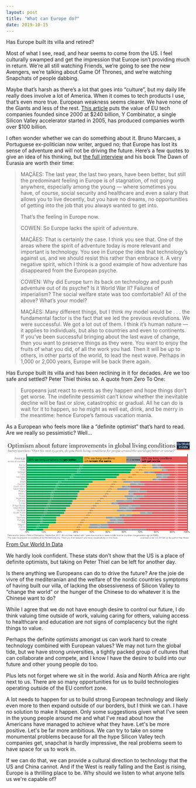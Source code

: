 ```yaml
---
layout: post
title: "What can Europe do?"
date: 2019-10-15
---
```


Has Europe built its villa and retired?

Most of what I see, read, and hear seems to come from the US. I feel culturally swamped and get the impression that Europe isn’t providing much in return. We’re all still watching Friends, we’re going to see the new Avengers, we’re talking about Game Of Thrones, and we’re watching Snapchats of people dabbing. 

Maybe that’s harsh as there’s a lot that goes into “culture”, but my daily life really does involve a lot of America. When it comes to tech products I use, that’s even more true. European weakness seems clearer. We have none of the Giants and less of the rest. [This article](https://qz.com/1320983/why-arent-europes-technology-companies-as-big-as-in-the-us-and-china/) puts the value of EU tech companies founded since 2000 at $240 billion, Y Combinator, a single Silicon Valley accelerator started in 2005, has produced companies worth over $100 billion. 

I often wonder whether we can do something about it. Bruno Marcaes, a Portuguese ex-politician now writer, argued no; that Europe has lost its sense of adventure and will not be driving the future. Here’s a few quotes to give an idea of his thinking, but [the full interview](https://medium.com/conversations-with-tyler/bruno-ma%C3%A7%C3%A3es-tyler-cowen-eurasia-adventure-liberalism-81e4d51340d0) and his book The Dawn of Eurasia are worth their time:

> MAÇÃES: The last year, the last two years, have been better, but still the predominant feeling in Europe is of stagnation, of not going anywhere, especially among the young — where sometimes you have, of course, social security and healthcare and even a salary that allows you to live decently, but you have no dreams, no opportunities of getting into the job that you always wanted to get into.
>
> That’s the feeling in Europe now.
>
> COWEN: So Europe lacks the spirit of adventure.
>
> MAÇÃES: That is certainly the case. I think you see that. One of the areas where the spirit of adventure today is more relevant and important is technology. You see in Europe the idea that technology’s against us, and we should resist this rather than embrace it. A very negative spirit, which I think is a good example of how adventure has disappeared from the European psyche.
>
> COWEN: Why did Europe turn its back on technology and push adventure out of its psyche? Is it World War II? Failures of imperialism? The social welfare state was too comfortable? All of the above? What’s your model?
>
> MAÇÃES: Many different things, but I think my model would be . . . the fundamental factor is the fact that we led the previous revolutions. We were successful. We got a lot out of them. I think it’s human nature — it applies to individuals, but also to countries and even to continents.
> If you’ve been successful bringing about the last wave of change, then you want to preserve things as they were. You want to enjoy the fruits of what you did, of all the work you had. Then it will be up to others, in other parts of the world, to lead the next wave. Perhaps in 1,000 or 2,000 years, Europe will be back there again.

Has Europe built its villa and has been reclining in it for decades. Are we too safe and settled? Peter Thiel thinks so. A quote from Zero To One:

> Europeans just react to events as they happen and hope things don’t get worse. The indefinite pessimist can’t know whether the inevitable decline will be fast or slow, catastrophic or gradual. All he can do is wait for it to happen, so he might as well eat, drink, and be merry in the meantime: hence Europe’s famous vacation mania.

As a European who feels more like a “definite optimist” that’s hard to read. Are we really so pessimistic? Well…

![who-is-optimistic](/assets/optimistic-about-the-future-of-the-world.png)
[From Our World In Data](https://ourworldindata.org/wrong-about-the-world)
 
We hardly look confident. These stats don’t show that the US is a place of definite optimists, but taking on Peter Thiel can be left for another day. 
 
Is there anything we Europeans can do to drive the future? Are the joie de vivre of the mediteranian and the welfare of the nordic countries symptoms of having built our villa, of lacking the obsessiveness of Silicon Valley to “change the world” or the hunger of the Chinese to do whatever it is the Chinese want to do? 

While I agree that we do not have enough desire to control our future, I do think valuing time outside of work, valuing caring for others, valuing access to healthcare and education are not signs of complacency but the right things to value. 

Perhaps the definite optimists amongst us can work hard to create technology combined with European values? We may not turn the global tide, but we have strong universities, a tightly packed group of cultures that can collaborate and compete, and I know I have the desire to build into our future and other young people do too.

Plus lets not forget where we sit in the world. Asia and North Africa are right next to us. There are so many opportunities for us to build technologies operating outside of the EU comfort zone.

A lot needs to happen for us to build strong European technology and likely even more to then expand outside of our borders, but I think we can. I have no solution to make it happen. Only some suggestions given what I've seen in the young people around me and what I've read about how the Americans have managed to achieve what they have. Let's be more positive. Let's be far more ambitious. We can try to take on some monumental problems because for all the hype Silicon Valley tech companies get, snapchat is hardly impressive, the real problems seem to have space for us to work in.
  
If we can do that, we can provide a cultural direction to technology that the US and China cannot. And if the West is really falling and the East is rising, Europe is a thrilling place to be. Why should we listen to what anyone tells us we're capable of?